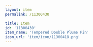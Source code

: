 ```yaml
---
layout: item
permalink: /11300430

title: Item
id: '11300430'
item_name: 'Tempered Double Plume Pin'
icon_url: 'item/icon/11300418.png'
---
```


